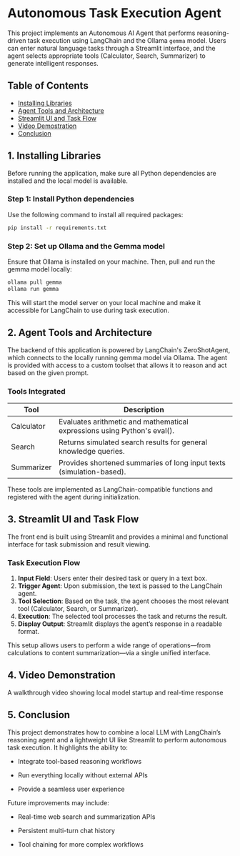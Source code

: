 # Autonomous Task Execution Agent

This project implements an Autonomous AI Agent that performs reasoning-driven task execution using LangChain and the Ollama `gemma` model. Users can enter natural language tasks through a Streamlit interface, and the agent selects appropriate tools (Calculator, Search, Summarizer) to generate intelligent responses.

## Table of Contents

- [Installing Libraries](#1-installing-libraries)  
- [Agent Tools and Architecture](#2-agent-tools-and-architecture)  
- [Streamlit UI and Task Flow](#3-streamlit-ui-and-task-flow)  
- [Video Demostration](#4-video-demonstration)
- [Conclusion](#5-conclusion)

## 1. Installing Libraries

Before running the application, make sure all Python dependencies are installed and the local model is available.

### Step 1: Install Python dependencies

Use the following command to install all required packages:

```bash
pip install -r requirements.txt
```

### Step 2: Set up Ollama and the Gemma model

Ensure that Ollama is installed on your machine. Then, pull and run the gemma model locally:

```bash
ollama pull gemma
ollama run gemma    
```

This will start the model server on your local machine and make it accessible for LangChain to use during task execution.

## 2. Agent Tools and Architecture

The backend of this application is powered by LangChain's ZeroShotAgent, which connects to the locally running gemma model via Ollama. The agent is provided with access to a custom toolset that allows it to reason and act based on the given prompt.

### Tools Integrated

| Tool        | Description                                                       |
|-------------|-------------------------------------------------------------------|
| Calculator  | Evaluates arithmetic and mathematical expressions using Python's eval().               |
| Search      | Returns simulated search results for general knowledge queries.                      |
| Summarizer  | Provides shortened summaries of long input texts (simulation-based).              |

These tools are implemented as LangChain-compatible functions and registered with the agent during initialization.

## 3. Streamlit UI and Task Flow

The front end is built using Streamlit and provides a minimal and functional interface for task submission and result viewing.

### Task Execution Flow

1. **Input Field**: Users enter their desired task or query in a text box.
2. **Trigger Agent**: Upon submission, the text is passed to the LangChain agent.
3. **Tool Selection**: Based on the task, the agent chooses the most relevant tool (Calculator, Search, or Summarizer).
4. **Execution**: The selected tool processes the task and returns the result.
5. **Display Output**: Streamlit displays the agent’s response in a readable format.

This setup allows users to perform a wide range of operations—from calculations to content summarization—via a single unified interface.

## 4. Video Demonstration
A walkthrough video showing local model startup and real-time response

## 5. Conclusion

This project demonstrates how to combine a local LLM with LangChain’s reasoning agent and a lightweight UI like Streamlit to perform autonomous task execution. It highlights the ability to:

 - Integrate tool-based reasoning workflows

 - Run everything locally without external APIs

 - Provide a seamless user experience

Future improvements may include:

 - Real-time web search and summarization APIs

 - Persistent multi-turn chat history

 - Tool chaining for more complex workflows
